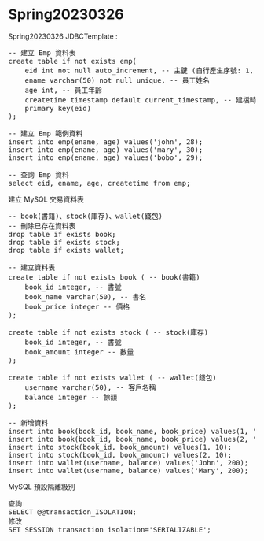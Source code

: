 # Spring20230326
Spring20230326
JDBCTemplate :
<pre>
-- 建立 Emp 資料表
create table if not exists emp(
    eid int not null auto_increment, -- 主鍵 (自行產生序號: 1, 2, 3, ...)
    ename varchar(50) not null unique, -- 員工姓名
    age int, -- 員工年齡
    createtime timestamp default current_timestamp, -- 建檔時間
    primary key(eid)
);

-- 建立 Emp 範例資料
insert into emp(ename, age) values('john', 28);
insert into emp(ename, age) values('mary', 30);
insert into emp(ename, age) values('bobo', 29);

-- 查詢 Emp 資料
select eid, ename, age, createtime from emp;
</pre>

建立 MySQL 交易資料表
<pre>
-- book(書籍)、stock(庫存)、wallet(錢包)
-- 刪除已存在資料表
drop table if exists book;
drop table if exists stock;
drop table if exists wallet;

-- 建立資料表
create table if not exists book ( -- book(書籍)
    book_id integer, -- 書號
    book_name varchar(50), -- 書名
    book_price integer -- 價格
);

create table if not exists stock ( -- stock(庫存)
    book_id integer, -- 書號
    book_amount integer -- 數量
);

create table if not exists wallet ( -- wallet(錢包)
    username varchar(50), -- 客戶名稱
    balance integer -- 餘額
);

-- 新增資料
insert into book(book_id, book_name, book_price) values(1, 'Java', 100);
insert into book(book_id, book_name, book_price) values(2, 'Python', 70);
insert into stock(book_id, book_amount) values(1, 10);
insert into stock(book_id, book_amount) values(2, 10);
insert into wallet(username, balance) values('John', 200);
insert into wallet(username, balance) values('Mary', 200);
</pre>
MySQL 預設隔離級別
<pre>
查詢
SELECT @@transaction_ISOLATION;
修改
SET SESSION transaction_isolation='SERIALIZABLE';
</pre>
